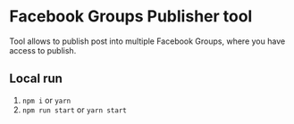 # Facebook Groups Publisher tool

Tool allows to publish post into multiple Facebook Groups, where you have access to publish.

## Local run

1. `npm i` or `yarn`
2. `npm run start` or `yarn start`
